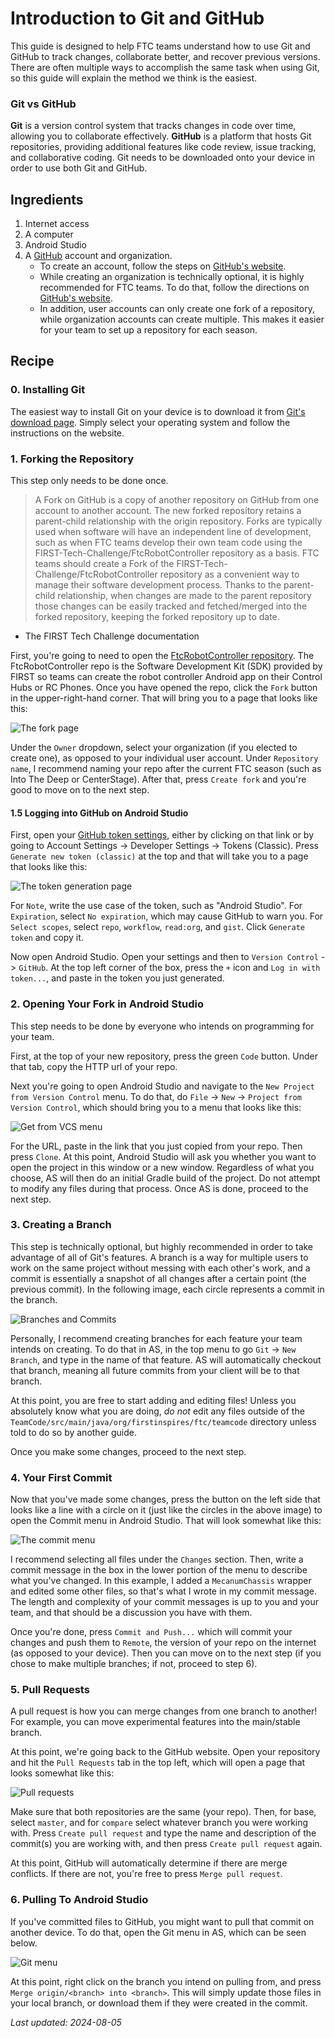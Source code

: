 # Introduction to Git and GitHub
This guide is designed to help FTC teams understand how to use Git and GitHub to track changes, collaborate better, and recover previous versions. There are often multiple ways to accomplish the same task when using Git, so this guide will explain the method we think is the easiest.

### Git vs GitHub
**Git** is a version control system that tracks changes in code over time, allowing you to collaborate effectively. **GitHub** is a platform that hosts Git repositories, providing additional features like code review, issue tracking, and collaborative coding. Git needs to be downloaded onto your device in order to use both Git and GitHub.

## Ingredients
1. Internet access
2. A computer
3. Android Studio
4. A [GitHub](https://github.com/) account and organization.
    - To create an account, follow the steps on [GitHub's website](https://docs.github.com/en/get-started/start-your-journey/creating-an-account-on-github).
    - While creating an organization is technically optional, it is highly recommended for FTC teams. To do that, follow the directions on [GitHub's website](https://docs.github.com/en/organizations/collaborating-with-groups-in-organizations/creating-a-new-organization-from-scratch). 
    - In addition, user accounts can only create one fork of a repository, while organization accounts can create multiple. This makes it easier for your team to set up a repository for each season. 

## Recipe
### 0. Installing Git
The easiest way to install Git on your device is to download it from [Git's download page](https://git-scm.com/downloads). Simply select your operating system and follow the instructions on the website.

### 1. Forking the Repository 
This step only needs to be done once.

> A Fork on GitHub is a copy of another repository on GitHub from one account to another account. The new forked repository retains a parent-child relationship with the origin repository. Forks are typically used when software will have an independent line of development, such as when FTC teams develop their own team code using the FIRST-Tech-Challenge/FtcRobotController repository as a basis. FTC teams should create a Fork of the FIRST-Tech-Challenge/FtcRobotController repository as a convenient way to manage their software development process. Thanks to the parent-child relationship, when changes are made to the parent repository those changes can be easily tracked and fetched/merged into the forked repository, keeping the forked repository up to date.
-  The FIRST Tech Challenge documentation

First, you're going to need to open the [FtcRobotController repository](https://github.com/FIRST-Tech-Challenge/FtcRobotController). The FtcRobotController repo is the Software Development Kit (SDK) provided by FIRST so teams can create the robot controller Android app on their Control Hubs or RC Phones. Once you have opened the repo, click the `Fork` button in the upper-right-hand corner. That will bring you to a page that looks like this: 

![The fork page](../static/intro_to_git/fork.png)

Under the `Owner` dropdown, select your organization (if you elected to create one), as opposed to your individual user account. Under `Repository name`, I recommend naming your repo after the current FTC season (such as Into The Deep or CenterStage). After that, press `Create fork` and you're good to move on to the next step.

#### 1.5 Logging into GitHub on Android Studio
First, open your [GitHub token settings](https://github.com/settings/tokens), either by clicking on that link or by going to Account Settings -> Developer Settings -> Tokens (Classic). Press `Generate new token (classic)` at the top and that will take you to a page that looks like this:

![The token generation page](../static/intro_to_git/personal_access_token.png)

For `Note`, write the use case of the token, such as "Android Studio". For `Expiration`, select `No expiration`, which may cause GitHub to warn you. For `Select scopes`, select `repo`, `workflow`, `read:org`, and `gist`. Click `Generate token` and copy it.

Now open Android Studio. Open your settings and then to `Version Control` -> `GitHub`. At the top left corner of the box, press the `+` icon and `Log in with token...`, and paste in the token you just generated.

### 2. Opening Your Fork in Android Studio
This step needs to be done by everyone who intends on programming for your team.

First, at the top of your new repository, press the green `Code` button. Under that tab, copy the HTTP url of your repo.

Next you're going to open Android Studio and navigate to the `New Project from Version Control` menu. To do that, do `File` -> `New` -> `Project from Version Control`, which should bring you to a menu that looks like this:

![Get from VCS menu](../static/intro_to_git/get_from_vcs.png)

For the URL, paste in the link that you just copied from your repo. Then press `Clone`. At this point, Android Studio will ask you whether you want to open the project in this window or a new window. Regardless of what you choose, AS will then do an initial Gradle build of the project. Do not attempt to modify any files during that process. Once AS is done, proceed to the next step.

### 3. Creating a Branch
This step is technically optional, but highly recommended in order to take advantage of all of Git's features. A branch is a way for multiple users to work on the same project without messing with each other's work, and a commit is essentially a snapshot of all changes after a certain point (the previous commit). In the following image, each circle represents a commit in the branch. 

![Branches and Commits](../static/intro_to_git/branches.png)

Personally, I recommend creating branches for each feature your team intends on creating. To do that in AS, in the top menu to go `Git` -> `New Branch`, and type in the name of that feature. AS will automatically checkout that branch, meaning all future commits from your client will be to that branch.

At this point, you are free to start adding and editing files! Unless you absolutely know what you are doing, *do not* edit any files outside of the `TeamCode/src/main/java/org/firstinspires/ftc/teamcode` directory unless told to do so by another guide. 

Once you make some changes, proceed to the next step. 

### 4. Your First Commit
Now that you've made some changes, press the button on the left side that looks like a line with a circle on it (just like the circles in the above image) to open the Commit menu in Android Studio. That will look somewhat like this:

![The commit menu](../static/intro_to_git/commit%20menu.png)

I recommend selecting all files under the `Changes` section. Then, write a commit message in the box in the lower portion of the menu to describe what you've changed. In this example, I added a `MecanumChassis` wrapper and edited some other files, so that's what I wrote in my commit message. The length and complexity of your commit messages is up to you and your team, and that should be a discussion you have with them.

Once you're done, press `Commit and Push...` which will commit your changes and push them to  `Remote`, the version of your repo on the internet (as opposed to your device). Then you can move on to the next step (if you chose to make multiple branches; if not, proceed to step 6).

### 5. Pull Requests
A pull request is how you can merge changes from one branch to another! For example, you can move experimental features into the main/stable branch.

At this point, we're going back to the GitHub website. Open your repository and hit the `Pull Requests` tab in the top left, which will open a page that looks somewhat like this:

![Pull requests](../static/intro_to_git/pull_request.png)

Make sure that both repositories are the same (your repo). Then, for base, select `master`, and for `compare` select whatever branch you were working with. Press `Create pull request` and type the name and description of the commit(s) you are working with, and then press `Create pull request` again.

At this point, GitHub will automatically determine if there are merge conflicts. If there are not, you're free to press `Merge pull request`.

### 6. Pulling To Android Studio
If you've committed files to GitHub, you might want to pull that commit on another device. To do that, open the Git menu in AS, which can be seen below.

![Git menu](../static/intro_to_git/git_menu.png)

At this point, right click on the branch you intend on pulling from, and press `Merge origin/<branch> into <branch>`. This will simply update those files in your local branch, or download them if they were created in the commit. 

*Last updated: 2024-08-05*

